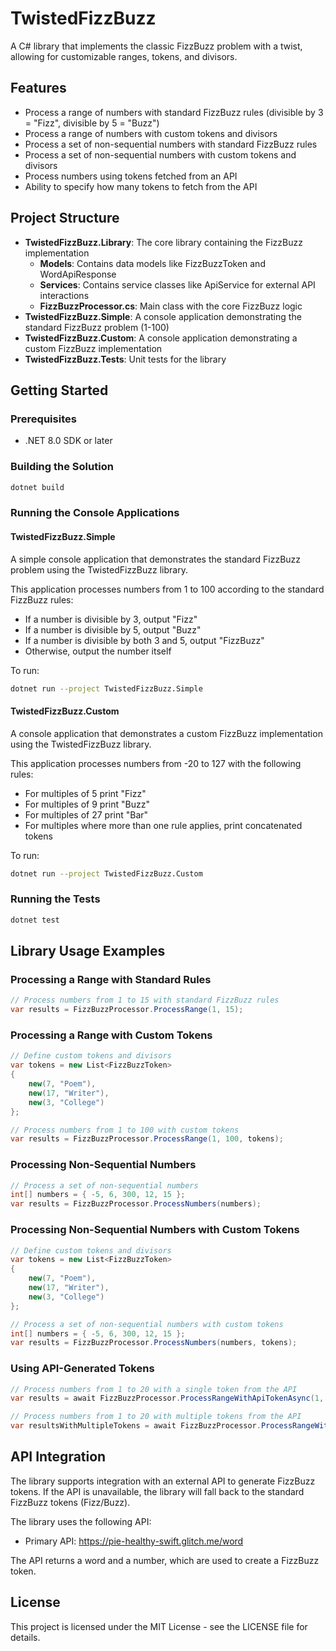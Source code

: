 # TwistedFizzBuzz

A C# library that implements the classic FizzBuzz problem with a twist, allowing for customizable ranges, tokens, and divisors.

## Features

- Process a range of numbers with standard FizzBuzz rules (divisible by 3 = "Fizz", divisible by 5 = "Buzz")
- Process a range of numbers with custom tokens and divisors
- Process a set of non-sequential numbers with standard FizzBuzz rules
- Process a set of non-sequential numbers with custom tokens and divisors
- Process numbers using tokens fetched from an API
- Ability to specify how many tokens to fetch from the API

## Project Structure

- **TwistedFizzBuzz.Library**: The core library containing the FizzBuzz implementation
  - **Models**: Contains data models like FizzBuzzToken and WordApiResponse
  - **Services**: Contains service classes like ApiService for external API interactions
  - **FizzBuzzProcessor.cs**: Main class with the core FizzBuzz logic
- **TwistedFizzBuzz.Simple**: A console application demonstrating the standard FizzBuzz problem (1-100)
- **TwistedFizzBuzz.Custom**: A console application demonstrating a custom FizzBuzz implementation
- **TwistedFizzBuzz.Tests**: Unit tests for the library

## Getting Started

### Prerequisites

- .NET 8.0 SDK or later

### Building the Solution

```bash
dotnet build
```

### Running the Console Applications

#### TwistedFizzBuzz.Simple

A simple console application that demonstrates the standard FizzBuzz problem using the TwistedFizzBuzz library.

This application processes numbers from 1 to 100 according to the standard FizzBuzz rules:

- If a number is divisible by 3, output "Fizz"
- If a number is divisible by 5, output "Buzz"
- If a number is divisible by both 3 and 5, output "FizzBuzz"
- Otherwise, output the number itself

To run:

```bash
dotnet run --project TwistedFizzBuzz.Simple
```

#### TwistedFizzBuzz.Custom

A console application that demonstrates a custom FizzBuzz implementation using the TwistedFizzBuzz library.

This application processes numbers from -20 to 127 with the following rules:

- For multiples of 5 print "Fizz"
- For multiples of 9 print "Buzz"
- For multiples of 27 print "Bar"
- For multiples where more than one rule applies, print concatenated tokens

To run:

```bash
dotnet run --project TwistedFizzBuzz.Custom
```

### Running the Tests

```bash
dotnet test
```

## Library Usage Examples

### Processing a Range with Standard Rules

```csharp
// Process numbers from 1 to 15 with standard FizzBuzz rules
var results = FizzBuzzProcessor.ProcessRange(1, 15);
```

### Processing a Range with Custom Tokens

```csharp
// Define custom tokens and divisors
var tokens = new List<FizzBuzzToken>
{
    new(7, "Poem"),
    new(17, "Writer"),
    new(3, "College")
};

// Process numbers from 1 to 100 with custom tokens
var results = FizzBuzzProcessor.ProcessRange(1, 100, tokens);
```

### Processing Non-Sequential Numbers

```csharp
// Process a set of non-sequential numbers
int[] numbers = { -5, 6, 300, 12, 15 };
var results = FizzBuzzProcessor.ProcessNumbers(numbers);
```

### Processing Non-Sequential Numbers with Custom Tokens

```csharp
// Define custom tokens and divisors
var tokens = new List<FizzBuzzToken>
{
    new(7, "Poem"),
    new(17, "Writer"),
    new(3, "College")
};

// Process a set of non-sequential numbers with custom tokens
int[] numbers = { -5, 6, 300, 12, 15 };
var results = FizzBuzzProcessor.ProcessNumbers(numbers, tokens);
```

### Using API-Generated Tokens

```csharp
// Process numbers from 1 to 20 with a single token from the API
var results = await FizzBuzzProcessor.ProcessRangeWithApiTokenAsync(1, 20);

// Process numbers from 1 to 20 with multiple tokens from the API
var resultsWithMultipleTokens = await FizzBuzzProcessor.ProcessRangeWithApiTokenAsync(1, 20, tokenCount: 3);
```

## API Integration

The library supports integration with an external API to generate FizzBuzz tokens. If the API is unavailable, the library will fall back to the standard FizzBuzz tokens (Fizz/Buzz).

The library uses the following API:

- Primary API: https://pie-healthy-swift.glitch.me/word

The API returns a word and a number, which are used to create a FizzBuzz token.

## License

This project is licensed under the MIT License - see the LICENSE file for details.
